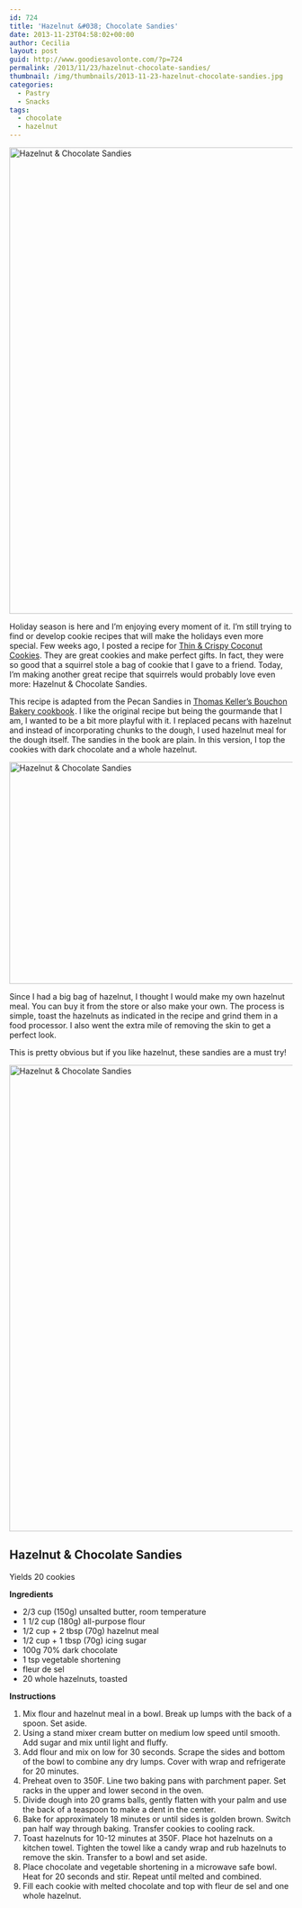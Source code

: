 ```yaml
---
id: 724
title: 'Hazelnut &#038; Chocolate Sandies'
date: 2013-11-23T04:58:02+00:00
author: Cecilia
layout: post
guid: http://www.goodiesavolonte.com/?p=724
permalink: /2013/11/23/hazelnut-chocolate-sandies/
thumbnail: /img/thumbnails/2013-11-23-hazelnut-chocolate-sandies.jpg
categories:
  - Pastry
  - Snacks
tags:
  - chocolate
  - hazelnut
---
```

<input class="jpibfi" type="hidden" />

[<img class="alignnone size-full wp-image-732" alt="Hazelnut & Chocolate Sandies" src="http://www.goodiesavolonte.com/wp-content/uploads/2013/11/Hazelnut-chocolate-sandies-01.jpg" width="552" height="828" />](http://www.goodiesavolonte.com/wp-content/uploads/2013/11/Hazelnut-chocolate-sandies-01.jpg)

Holiday season is here and I&#8217;m enjoying every moment of it. I&#8217;m still trying to find or develop cookie recipes that will make the holidays even more special. Few weeks ago, I posted a recipe for [Thin & Crispy Coconut Cookies](http://www.goodiesavolonte.com/2013/11/03/thin-crispy-coconut-cookies/ "Thin & Crispy Coconut Cookies"). They are great cookies and make perfect gifts. In fact, they were so good that a squirrel stole a bag of cookie that I gave to a friend. Today, I&#8217;m making another great recipe that squirrels would probably love even more: Hazelnut & Chocolate Sandies.

<!--more-->

This recipe is adapted from the Pecan Sandies in [Thomas Keller&#8217;s Bouchon Bakery cookbook](http://www.amazon.com/gp/product/1579654355/ref=as_li_tf_tl?ie=UTF8&camp=1789&creative=9325&creativeASIN=1579654355&linkCode=as2&tag=goodavolo06-20)<img style="border: none !important; margin: 0px !important;" alt="" src="http://ir-na.amazon-adsystem.com/e/ir?t=goodavolo06-20&l=as2&o=1&a=1579654355" width="1" height="1" border="0" />. I like the original recipe but being the gourmande that I am, I wanted to be a bit more playful with it. I replaced pecans with hazelnut and instead of incorporating chunks to the dough, I used hazelnut meal for the dough itself. The sandies in the book are plain. In this version, I top the cookies with dark chocolate and a whole hazelnut.

[<img class="alignnone size-full wp-image-730" alt="Hazelnut & Chocolate Sandies" src="http://www.goodiesavolonte.com/wp-content/uploads/2013/11/Hazelnut-chocolate-sandies-02.jpg" width="552" height="394" />](http://www.goodiesavolonte.com/wp-content/uploads/2013/11/Hazelnut-chocolate-sandies-02.jpg)

Since I had a big bag of hazelnut, I thought I would make my own hazelnut meal. You can buy it from the store or also make your own. The process is simple, toast the hazelnuts as indicated in the recipe and grind them in a food processor. I also went the extra mile of removing the skin to get a perfect look.

This is pretty obvious but if you like hazelnut, these sandies are a must try!

[<img class="alignnone size-full wp-image-731" alt="Hazelnut & Chocolate Sandies" src="http://www.goodiesavolonte.com/wp-content/uploads/2013/11/Hazelnut-chocolate-sandies-03.jpg" width="552" height="828" />](http://www.goodiesavolonte.com/wp-content/uploads/2013/11/Hazelnut-chocolate-sandies-03.jpg)

<div class="recipe-box">
  <h2 class="recipe-title">
    Hazelnut & Chocolate Sandies
  </h2>
  
  <p>
    Yields 20 cookies
  </p>
  
  <p>
    <strong>Ingredients</strong>
  </p>
  
  <ul>
    <li>
      2/3 cup (150g) unsalted butter, room temperature
    </li>
    <li>
      1 1/2 cup (180g) all-purpose flour
    </li>
    <li>
      1/2 cup + 2 tbsp (70g) hazelnut meal
    </li>
    <li>
      1/2 cup + 1 tbsp (70g) icing sugar
    </li>
    <li>
      100g 70% dark chocolate
    </li>
    <li>
      1 tsp vegetable shortening
    </li>
    <li>
      fleur de sel
    </li>
    <li>
      20 whole hazelnuts, toasted
    </li>
  </ul>
  
  <p>
    <strong>Instructions</strong>
  </p>
  
  <ol>
    <li>
      Mix flour and hazelnut meal in a bowl. Break up lumps with the back of a spoon. Set aside.
    </li>
    <li>
      Using a stand mixer cream butter on medium low speed until smooth. Add sugar and mix until light and fluffy.
    </li>
    <li>
      Add flour and mix on low for 30 seconds. Scrape the sides and bottom of the bowl to combine any dry lumps. Cover with wrap and refrigerate for 20 minutes.
    </li>
    <li>
      Preheat oven to 350F. Line two baking pans with parchment paper. Set racks in the upper and lower second in the oven.
    </li>
    <li>
      Divide dough into 20 grams balls, gently flatten with your palm and use the back of a teaspoon to make a dent in the center.
    </li>
    <li>
      Bake for approximately 18 minutes or until sides is golden brown. Switch pan half way through baking. Transfer cookies to cooling rack.
    </li>
    <li>
      Toast hazelnuts for 10-12 minutes at 350F. Place hot hazelnuts on a kitchen towel. Tighten the towel like a candy wrap and rub hazelnuts to remove the skin. Transfer to a bowl and set aside.
    </li>
    <li>
      Place chocolate and vegetable shortening in a microwave safe bowl. Heat for 20 seconds and stir. Repeat until melted and combined.
    </li>
    <li>
      Fill each cookie with melted chocolate and top with fleur de sel and one whole hazelnut.
    </li>
  </ol>
</div>